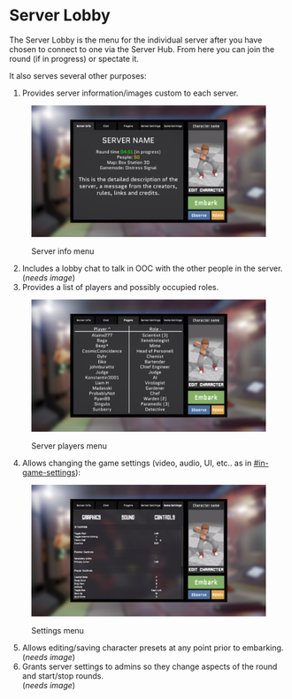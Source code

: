 # Server Lobby

The Server Lobby is the menu for the individual server after you have chosen to connect to one via the Server Hub. From here you can join the round (if in progress) or spectate it.

It also serves several other purposes:

1. Provides server information/images custom to each server.

<figure><img src="../../../.gitbook/assets/server_info.png" alt=""><figcaption><p>Server info menu</p></figcaption></figure>

2. Includes a lobby chat to talk in OOC with the other people in the server.\
   (_needs image_)
3. Provides a list of players and possibly occupied roles.

<figure><img src="../../../.gitbook/assets/players.png" alt=""><figcaption><p>Server players menu</p></figcaption></figure>

4. Allows changing the game settings (video, audio, UI, etc.. as in [#in-game-settings](./#in-game-settings "mention")):

<figure><img src="../../../.gitbook/assets/game_settings.png" alt=""><figcaption><p>Settings menu</p></figcaption></figure>

5. Allows editing/saving character presets at any point prior to embarking.\
   (_needs image_)
6. Grants server settings to admins so they change aspects of the round and start/stop rounds.\
   (_needs image_)

